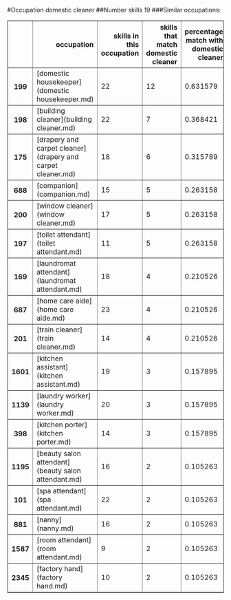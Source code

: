 #Occupation domestic cleaner
##Number skills 19
###Similar occupations:
<table border="1" class="dataframe">
  <thead>
    <tr style="text-align: right;">
      <th></th>
      <th>occupation</th>
      <th>skills in this occupation</th>
      <th>skills that match domestic cleaner</th>
      <th>percentage match with domestic cleaner</th>
      <th>skills not in domestic cleaner</th>
    </tr>
  </thead>
  <tbody>
    <tr>
      <th>199</th>
      <td>[domestic housekeeper](domestic housekeeper.md)</td>
      <td>22</td>
      <td>12</td>
      <td>0.631579</td>
      <td>10</td>
    </tr>
    <tr>
      <th>198</th>
      <td>[building cleaner](building cleaner.md)</td>
      <td>22</td>
      <td>7</td>
      <td>0.368421</td>
      <td>15</td>
    </tr>
    <tr>
      <th>175</th>
      <td>[drapery and carpet cleaner](drapery and carpet cleaner.md)</td>
      <td>18</td>
      <td>6</td>
      <td>0.315789</td>
      <td>12</td>
    </tr>
    <tr>
      <th>688</th>
      <td>[companion](companion.md)</td>
      <td>15</td>
      <td>5</td>
      <td>0.263158</td>
      <td>10</td>
    </tr>
    <tr>
      <th>200</th>
      <td>[window cleaner](window cleaner.md)</td>
      <td>17</td>
      <td>5</td>
      <td>0.263158</td>
      <td>12</td>
    </tr>
    <tr>
      <th>197</th>
      <td>[toilet attendant](toilet attendant.md)</td>
      <td>11</td>
      <td>5</td>
      <td>0.263158</td>
      <td>6</td>
    </tr>
    <tr>
      <th>169</th>
      <td>[laundromat attendant](laundromat attendant.md)</td>
      <td>18</td>
      <td>4</td>
      <td>0.210526</td>
      <td>14</td>
    </tr>
    <tr>
      <th>687</th>
      <td>[home care aide](home care aide.md)</td>
      <td>23</td>
      <td>4</td>
      <td>0.210526</td>
      <td>19</td>
    </tr>
    <tr>
      <th>201</th>
      <td>[train cleaner](train cleaner.md)</td>
      <td>14</td>
      <td>4</td>
      <td>0.210526</td>
      <td>10</td>
    </tr>
    <tr>
      <th>1601</th>
      <td>[kitchen assistant](kitchen assistant.md)</td>
      <td>19</td>
      <td>3</td>
      <td>0.157895</td>
      <td>16</td>
    </tr>
    <tr>
      <th>1139</th>
      <td>[laundry worker](laundry worker.md)</td>
      <td>20</td>
      <td>3</td>
      <td>0.157895</td>
      <td>17</td>
    </tr>
    <tr>
      <th>398</th>
      <td>[kitchen porter](kitchen porter.md)</td>
      <td>14</td>
      <td>3</td>
      <td>0.157895</td>
      <td>11</td>
    </tr>
    <tr>
      <th>1195</th>
      <td>[beauty salon attendant](beauty salon attendant.md)</td>
      <td>16</td>
      <td>2</td>
      <td>0.105263</td>
      <td>14</td>
    </tr>
    <tr>
      <th>101</th>
      <td>[spa attendant](spa attendant.md)</td>
      <td>22</td>
      <td>2</td>
      <td>0.105263</td>
      <td>20</td>
    </tr>
    <tr>
      <th>881</th>
      <td>[nanny](nanny.md)</td>
      <td>16</td>
      <td>2</td>
      <td>0.105263</td>
      <td>14</td>
    </tr>
    <tr>
      <th>1587</th>
      <td>[room attendant](room attendant.md)</td>
      <td>9</td>
      <td>2</td>
      <td>0.105263</td>
      <td>7</td>
    </tr>
    <tr>
      <th>2345</th>
      <td>[factory hand](factory hand.md)</td>
      <td>10</td>
      <td>2</td>
      <td>0.105263</td>
      <td>8</td>
    </tr>
  </tbody>
</table>
